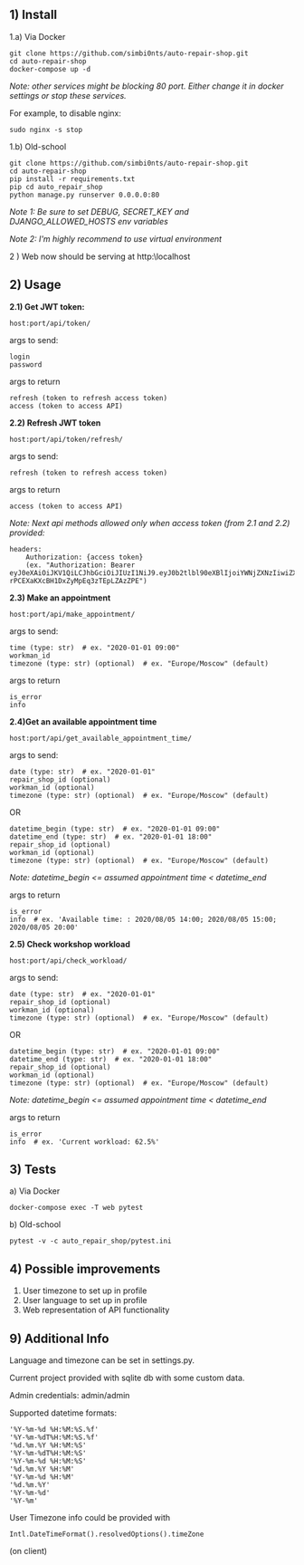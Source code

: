 

## **1) Install**

1.a) Via Docker

    git clone https://github.com/simbi0nts/auto-repair-shop.git
    cd auto-repair-shop
    docker-compose up -d

*Note: other services might be blocking 80 port. Either change it in docker settings or stop these services.*

For example, to disable nginx:

    sudo nginx -s stop

1.b) Old-school

    git clone https://github.com/simbi0nts/auto-repair-shop.git
    cd auto-repair-shop
    pip install -r requirements.txt
    pip cd auto_repair_shop
    python manage.py runserver 0.0.0.0:80

*Note 1: Be sure to set DEBUG, SECRET_KEY and DJANGO_ALLOWED_HOSTS env variables*

*Note 2: I'm highly recommend to use virtual environment*

2 ) Web now should be serving at http:\\localhost

## **2) Usage**

**2.1) Get JWT token:**

    host:port/api/token/

args to send: 

    login
    password

args to return

    refresh (token to refresh access token)
    access (token to access API)


**2.2) Refresh JWT token**

    host:port/api/token/refresh/

args to send: 

    refresh (token to refresh access token)

args to return

    access (token to access API)


*Note: Next api methods allowed only when access token (from 2.1 and 2.2) provided:*

    headers:
        Authorization: {access token}
        (ex. "Authorization: Bearer eyJ0eXAiOiJKV1QiLCJhbGciOiJIUzI1NiJ9.eyJ0b2tlbl90eXBlIjoiYWNjZXNzIiwiZXhwIjoxNTk2OTA2MzAzLCJqdGkiOiJlMTY1N2NmMTNkZTY0ODIxYTMxYmY5MTg0NjIwODc0OCIsInVzZXJfaWQiOjF9.GlhsYjQ6hn-rPCEXaKXcBH1DxZyMpEq3zTEpLZAzZPE")


**2.3) Make an appointment**

    host:port/api/make_appointment/

args to send: 

    time (type: str)  # ex. "2020-01-01 09:00"
    workman_id
    timezone (type: str) (optional)  # ex. "Europe/Moscow" (default)

args to return

    is_error
    info

**2.4)Get an available appointment time**

    host:port/api/get_available_appointment_time/

args to send: 

    date (type: str)  # ex. "2020-01-01"
    repair_shop_id (optional)
    workman_id (optional)
    timezone (type: str) (optional)  # ex. "Europe/Moscow" (default)

OR

    datetime_begin (type: str)  # ex. "2020-01-01 09:00"
    datetime_end (type: str)  # ex. "2020-01-01 18:00"
    repair_shop_id (optional)
    workman_id (optional)
    timezone (type: str) (optional)  # ex. "Europe/Moscow" (default)

*Note: datetime_begin <= assumed appointment time < datetime_end*

args to return

    is_error
    info  # ex. 'Available time: : 2020/08/05 14:00; 2020/08/05 15:00; 2020/08/05 20:00'

**2.5) Check workshop workload**

    host:port/api/check_workload/

args to send: 

    date (type: str)  # ex. "2020-01-01"
    repair_shop_id (optional)
    workman_id (optional)
    timezone (type: str) (optional)  # ex. "Europe/Moscow" (default)

   OR

    datetime_begin (type: str)  # ex. "2020-01-01 09:00"
    datetime_end (type: str)  # ex. "2020-01-01 18:00"
    repair_shop_id (optional)
    workman_id (optional)
    timezone (type: str) (optional)  # ex. "Europe/Moscow" (default)

*Note: datetime_begin <= assumed appointment time < datetime_end*

args to return

    is_error
    info  # ex. 'Current workload: 62.5%'


## **3) Tests**

a) Via Docker

    docker-compose exec -T web pytest

b) Old-school

    pytest -v -c auto_repair_shop/pytest.ini


## **4) Possible improvements**

1) User timezone to set up in profile
2) User language to set up in profile
3) Web representation of API functionality


## **9) Additional Info**

Language and timezone can be set in settings.py.

Current project provided with sqlite db with some custom data. 

Admin credentials: admin/admin

Supported datetime formats:

    '%Y-%m-%d %H:%M:%S.%f'
    '%Y-%m-%dT%H:%M:%S.%f'
    '%d.%m.%Y %H:%M:%S'
    '%Y-%m-%dT%H:%M:%S'
    '%Y-%m-%d %H:%M:%S'
    '%d.%m.%Y %H:%M'
    '%Y-%m-%d %H:%M'
    '%d.%m.%Y'
    '%Y-%m-%d'
    '%Y-%m'

User Timezone info could be provided with

    Intl.DateTimeFormat().resolvedOptions().timeZone

(on client)
